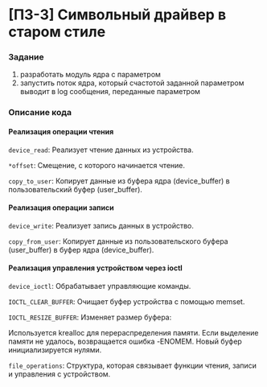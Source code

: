 # [ПЗ-3] Символьный драйвер в старом стиле


### Задание
1) разработать модуль ядра с параметром
2) запустить поток ядра, который счастотой заданной параметром выводит в log сообщения, переданные параметром

### Описание кода
#### Реализация операции чтения
```device_read```: Реализует чтение данных из устройства.

```*offset```: Смещение, с которого начинается чтение.

```copy_to_user```: Копирует данные из буфера ядра (device_buffer) в пользовательский буфер (user_buffer).
#### Реализация операции записи
```device_write```: Реализует запись данных в устройство.

```copy_from_user```: Копирует данные из пользовательского буфера (user_buffer) в буфер ядра (device_buffer).
#### Реализация управления устройством через ioctl
```device_ioctl```: Обрабатывает управляющие команды.

```IOCTL_CLEAR_BUFFER```: Очищает буфер устройства с помощью memset.

```IOCTL_RESIZE_BUFFER```: 
Изменяет размер буфера:

Используется krealloc для перераспределения памяти.
Если выделение памяти не удалось, возвращается ошибка -ENOMEM.
Новый буфер инициализируется нулями.



```file_operations```: Структура, которая связывает функции чтения, записи и управления с устройством.

